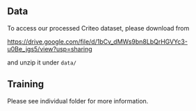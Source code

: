 ## Data

To access our processed Criteo dataset, please download from 

https://drive.google.com/file/d/1bCv_dMWs9bn8LbQrHGVYc3-u0Be_jgs5/view?usp=sharing

and unzip it under `data/`

## Training

Please see individual folder for more information.